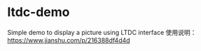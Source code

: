 # ltdc-demo
Simple demo to display a picture using LTDC interface
使用说明：https://www.jianshu.com/p/216388df4d4d
